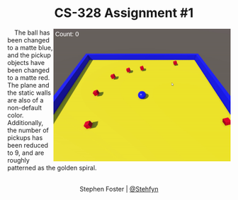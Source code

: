 <h1>&nbsp;&nbsp;&nbsp;&nbsp;&nbsp;&nbsp;&nbsp;&nbsp;&nbsp;&nbsp;&nbsp;&nbsp;&nbsp;&nbsp;&nbsp;&nbsp;CS-328 Assignment #1</h1>
<img align="right" width="400" height="300" src="https://github.com/Stehfyn/cs328/blob/main/common/projects/Roll%20a%20ball/Roll%20a%20ball.gif">&nbsp;&nbsp;&nbsp;&nbsp;The ball has been changed to a matte blue, and the pickup objects have been changed to a matte red. The plane and the static walls are also of a non-default color. Additionally, the number of pickups has been reduced to 9, and are roughly patterned as the golden spiral.

<p align="center">
 <br>
  <name>Stephen Foster</name> |
  <a href="https://github.com/Stehfyn/cs328/tree/main/projects/">@Stehfyn</a> 
 <br>
</p>

